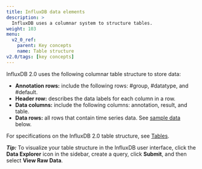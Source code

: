 ```yaml
---
title: InfluxDB data elements
description: >
  InfluxDB uses a columnar system to structure tables.
weight: 103
menu:
  v2_0_ref:
    parent: Key concepts
    name: Table structure
v2.0/tags: [key concepts]
---
```


InfluxDB 2.0 uses the following columnar table structure to store data:

- **Annotation rows:** include the following rows: #group, #datatype, and #default.
- **Header row:** describes the data labels for each column in a row.
- **Data columns:** include the following columns: annotation, result, and table.
- **Data rows:** all rows that contain time series data. See [sample data](#sample-data) below.

For specifications on the InfluxDB 2.0 table structure, see [Tables](/v2.0/reference/annotated-csv/#tables).

**_Tip:_** To visualize your table structure in the InfluxDB user interface, click the **Data Explorer** icon
in the sidebar, create a query, click **Submit**, and then select **View Raw Data**.
